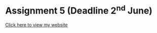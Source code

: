 # Assignment 5 (Deadline 2<sup>nd</sup> June)
[Click here to view my website ](https://niteshrajbaral.github.io/wt-lab-assignment/assignment5)

